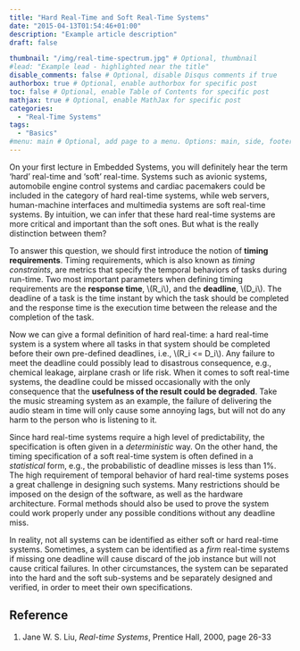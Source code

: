 ```yaml
---
title: "Hard Real-Time and Soft Real-Time Systems"
date: "2015-04-13T01:54:46+01:00"
description: "Example article description"
draft: false

thumbnail: "/img/real-time-spectrum.jpg" # Optional, thumbnail
#lead: "Example lead - highlighted near the title"
disable_comments: false # Optional, disable Disqus comments if true
authorbox: true # Optional, enable authorbox for specific post
toc: false # Optional, enable Table of Contents for specific post
mathjax: true # Optional, enable MathJax for specific post
categories:
  - "Real-Time Systems"
tags:
  - "Basics"
#menu: main # Optional, add page to a menu. Options: main, side, footer
---
```


On your first lecture in Embedded Systems, you will definitely hear the term ‘hard’ real-time and ‘soft’ real-time. Systems such as avionic systems, automobile engine control systems and cardiac pacemakers could be included in the category of hard real-time systems, while web servers, human-machine interfaces and multimedia systems are soft real-time systems. By intuition, we can infer that these hard real-time systems are more critical and important than the soft ones. But what is the really distinction between them?

To answer this question, we should first introduce the notion of **timing requirements**. Timing requirements, which is also known as *timing constraints*, are metrics that specify the temporal behaviors of tasks during run-time. Two most important parameters when defining timing requirements are the **response time**, \\(R_i\\), and the **deadline**, \\(D_i\\). The deadline of a task is the time instant by which the task should be completed and the response time is the execution time between the release and the completion of the task.

Now we can give a formal definition of hard real-time: a hard real-time system is a system where all tasks in that system should be completed before their own pre-defined deadlines, i.e., \\(R_i <= D_i\\). Any failure to meet the deadline could possibly lead to disastrous consequence, e.g., chemical leakage, airplane crash or life risk.
When it comes to soft real-time systems, the deadline could be missed occasionally with the only consequence that the **usefulness of the result could be degraded**. Take the music streaming system as an example, the failure of delivering the audio steam in time will only cause some annoying lags, but will not do any harm to the person who is listening to it.

Since hard real-time systems require a high level of predictability, the specification is often given in a *deterministic* way. On the other hand, the timing specification of a soft real-time system is often defined in a *statistical* form, e.g., the probabilistic of deadline misses is less than 1%.
The high requirement of temporal behavior of hard real-time systems poses a great challenge in designing such systems. Many restrictions should be imposed on the design of the software, as well as the hardware architecture. Formal methods should also be used to prove the system could work properly under any possible conditions without any deadline miss.

In reality, not all systems can be identified as either soft or hard real-time systems. Sometimes, a system can be identified as a *firm* real-time systems if missing one deadline will cause discard of the job instance but will not cause critical failures. In other circumstances, the system can be separated into the hard and the soft sub-systems and be separately designed and verified, in order to meet their own specifications.


## Reference

1. Jane W. S. Liu, *Real-time Systems*, Prentice Hall, 2000, page 26-33

